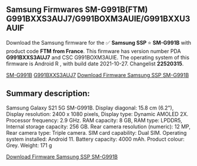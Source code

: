 <h2>Samsung Firmwares SM-G991B(FTM) G991BXXS3AUJ7/G991BOXM3AUIE/G991BXXU3AUIF</h2>
Download the Samsung firmware for the ✅ <strong>Samsung SSP </strong> ⭐ <strong>SM-G991B</strong> with product code <strong>FTM</strong> <strong> from France</strong>. This firmware has version number PDA <strong>G991BXXS3AUJ7</strong> and CSC G991BOXM3AUIE. The operating system of this firmware is Android R , with build date 2021-10-27. Changelist <strong>22520315</strong>.


[SM-G991B](https://samfirm.shop/samsung/model/SM-G991B)
[G991BXXS3AUJ7](https://samfirm.shop/samsung/pda/G991BXXS3AUJ7)
[Download Firmware Samsung SSP SM-G991B](https://samfirm.shop/samsung/firmware/469258)
<h2>Summary description:</h2>
<p>Samsung Galaxy S21 5G SM-G991B. Display diagonal: 15.8 cm (6.2"), Display resolution: 2400 x 1080 pixels, Display type: Dynamic AMOLED 2X. Processor frequency: 2.9 GHz. RAM capacity: 8 GB, RAM type: LPDDR5, Internal storage capacity: 256 GB. Rear camera resolution (numeric): 12 MP, Rear camera type: Triple camera. SIM card capability: Dual SIM. Operating system installed: Android 11. Battery capacity: 4000 mAh. Product colour: Grey. Weight: 171 g</p>


[Download Firmware Samsung SSP SM-G991B](https://samfirm.shop/samsung/firmware/469258)
